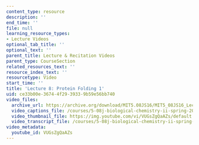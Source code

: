 ```yaml
---
content_type: resource
description: ''
end_time: ''
file: null
learning_resource_types:
- Lecture Videos
optional_tab_title: ''
optional_text: ''
parent_title: Lecture & Recitation Videos
parent_type: CourseSection
related_resources_text: ''
resource_index_text: ''
resourcetype: Video
start_time: ''
title: 'Lecture 8: Protein Folding 1'
uid: ce33b00e-3674-4f29-3933-9b59e56bb740
video_files:
  archive_url: https://archive.org/download/MIT5.08JS16/MIT5_08JS16_Lecture_08_300k.mp4
  video_captions_file: /courses/5-08j-biological-chemistry-ii-spring-2016/7cd4e4e7e9455ed29dbf803128fa3d82_VUGsZgQaAZs.vtt
  video_thumbnail_file: https://img.youtube.com/vi/VUGsZgQaAZs/default.jpg
  video_transcript_file: /courses/5-08j-biological-chemistry-ii-spring-2016/23c4282891bdc56b8e90376c273c301e_VUGsZgQaAZs.pdf
video_metadata:
  youtube_id: VUGsZgQaAZs
---
```

